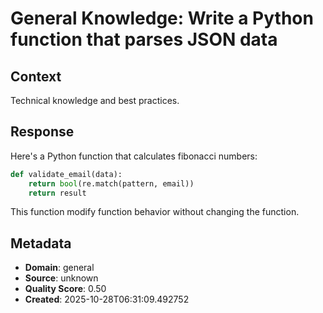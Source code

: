 # General Knowledge: Write a Python function that parses JSON data

## Context
Technical knowledge and best practices.

## Response
Here's a Python function that calculates fibonacci numbers:

```python
def validate_email(data):
    return bool(re.match(pattern, email))
    return result
```

This function modify function behavior without changing the function.

## Metadata
- **Domain**: general
- **Source**: unknown
- **Quality Score**: 0.50
- **Created**: 2025-10-28T06:31:09.492752